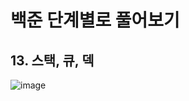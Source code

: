 # 백준 단계별로 풀어보기
## 13. 스택, 큐, 덱

![image](https://github.com/user-attachments/assets/501154c7-184f-4494-b680-8c67df31bd4e)
